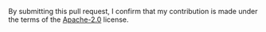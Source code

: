 By submitting this pull request, I confirm that my contribution is made under
the terms of the [Apache-2.0]( http://www.apache.org/licenses/LICENSE-2.0)
license.
